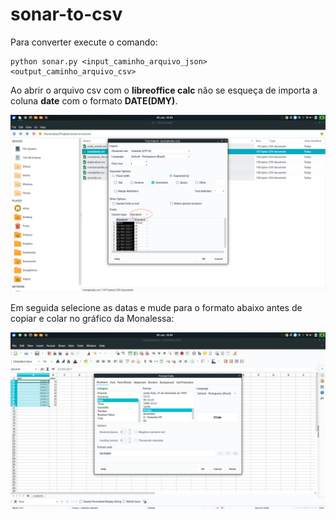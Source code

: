 # sonar-to-csv

Para converter execute o comando:

```
python sonar.py <input_caminho_arquivo_json> <output_caminho_arquivo_csv>
```

Ao abrir o arquivo csv com o **libreoffice calc** não se esqueça de importa a coluna **date** com o formato **DATE(DMY)**.

![](https://github.com/asleao/sonar-to-csv/raw/master/pictures/importacao_1.png)

Em seguida selecione as datas e mude para o formato abaixo antes de copiar e colar no gráfico da Monalessa:

![](https://github.com/asleao/sonar-to-csv/raw/master/pictures/importacao_2.png)
